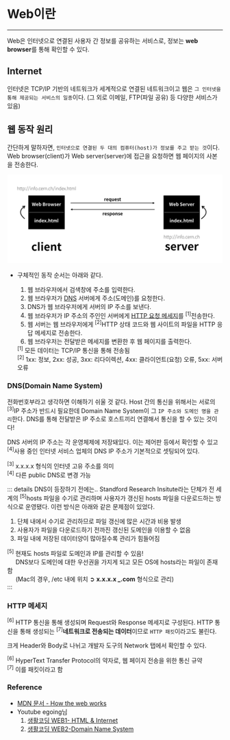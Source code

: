 # Web이란

---

Web은 인터넷으로 연결된 사용자 간 정보를 공유하는 서비스로, 정보는 **web browser**를 통해 확인할 수 있다.

## Internet

인터넷은 TCP/IP 기반의 네트워크가 세계적으로 연결된 네트워크이고 웹은 `그 인터넷을 통해 제공되는 서비스의 일종`이다. (그 외로 이메일, FTP(파일 공유) 등 다양한 서비스가 있음)

## 웹 동작 원리

간단하게 말하자면, `인터넷으로 연결된 두 대의 컴퓨터(host)가 정보를 주고 받는 것`이다. Web browser(client)가 Web server(server)에 접근을 요청하면 웹 페이지의 사본을 전송한다.

![client_server](./client_server.jpeg)

- 구체적인 동작 순서는 아래와 같다.

  1. 웹 브라우저에서 검색창에 주소를 입력한다.
  2. 웹 브라우저가 [DNS](#dns-domain-name-system) 서버에게 주소(도메인)를 요청한다.
  3. DNS가 웹 브라우저에게 서버의 IP 주소를 보낸다.
  4. 웹 브라우저가 IP 주소의 주인인 서버에게 [HTTP 요청 메세지](#http-메세지)를 <sup>[1]</sup>전송한다.
  5. 웹 서버는 웹 브라우저에게 <sup>[2]</sup>HTTP 상태 코드와 웹 사이트의 파일을 HTTP 응답 메세지로 전송한다.
  6. 웹 브라우저는 전달받은 메세지를 변환한 후 웹 페이지를 출력한다.

  <div class="footnote">
    <sup>[1]</sup> 모든 데이터는 TCP/IP 통신을 통해 전송됨<br>
    <sup>[2]</sup> 1xx: 정보, 2xx: 성공, 3xx: 리다이렉션, 4xx: 클라이언트(요청) 오류, 5xx: 서버 오류
  </div>

### DNS(Domain Name System)

전화번호부라고 생각하면 이해하기 쉬울 것 같다. Host 간의 통신을 위해서는 서로의 <sup>[3]</sup>IP 주소가 반드시 필요한데 Domain Name System이 그 `IP 주소와 도메인 명을 관리`한다. DNS를 통해 전달받은 IP 주소로 호스트끼리 연결해서 통신을 할 수 있는 것이다!

DNS 서버의 IP 주소는 각 운영체제에 저장돼있다. 이는 제어판 등에서 확인할 수 있고 <sup>[4]</sup>사용 중인 인터넷 서비스 업체의 DNS IP 주소가 기본적으로 셋팅되어 있다.

<div class="footnote">
    <sup>[3]</sup> x.x.x.x 형식의 인터넷 고유 주소를 의미<br>
    <sup>[4]</sup> 다른 public DNS로 변경 가능<br>
</div>

::: details DNS이 등장하기 전에는..
Standford Research Insitute라는 단체가 전 세계의 <sup>[5]</sup>hosts 파일을 수기로 관리하며 사용자가 갱신된 hosts 파일을 다운로드하는 방식으로 운영됐다. 이런 방식은 아래와 같은 문제점이 있었다.

1. 단체 내에서 수기로 관리하므로 파일 갱신에 많은 시간과 비용 발생
2. 사용자가 파일을 다운로드하기 전까진 갱신된 도메인을 이용할 수 없음
3. 파일 내에 저장된 데이터양이 많아질수록 관리가 힘들어짐

<div class="footnote">
    <sup>[5]</sup> 현재도 hosts 파일로 도메인과 IP를 관리할 수 있음!<br>
    &nbsp;&nbsp;&nbsp;&nbsp; DNS보다 도메인에 대한 우선권을 가지게 되고 모든 OS에 hosts라는 파일이 존재함<br>
    &nbsp;&nbsp;&nbsp;&nbsp; (Mac의 경우, /etc 내에 위치 ➲ <strong>x.x.x.x _.com</strong> 형식으로 관리)
</div>
   :::

### HTTP 메세지

<sup>[6]</sup> HTTP 통신을 통해 생성되며 Request와 Response 메세지로 구성된다. HTTP 통신을 통해 생성되는 <sup>[7]</sup>**네트워크로 전송되는 데이터**이므로 `HTTP 패킷`이라고도 불린다.

크게 Header와 Body로 나뉘고 개발자 도구의 Network 탭에서 확인할 수 있다.

<div class="footnote">
    <sup>[6]</sup> HyperText Transfer Protocol의 약자로, 웹 페이지 전송을 위한 통신 규약<br>
    <sup>[7]</sup> 이를 패킷이라고 함
</div>

### Reference

- [MDN 문서 - How the web works](https://developer.mozilla.org/ko/docs/Learn/Getting_started_with_the_web/How_the_Web_works)
- Youtube egoing님
  1. [생활코딩 WEB1- HTML & Internet](https://youtu.be/tZooW6PritE)
  2. [생활코딩 WEB2-Domain Name System](https://youtu.be/zrqivQVj3JM)
